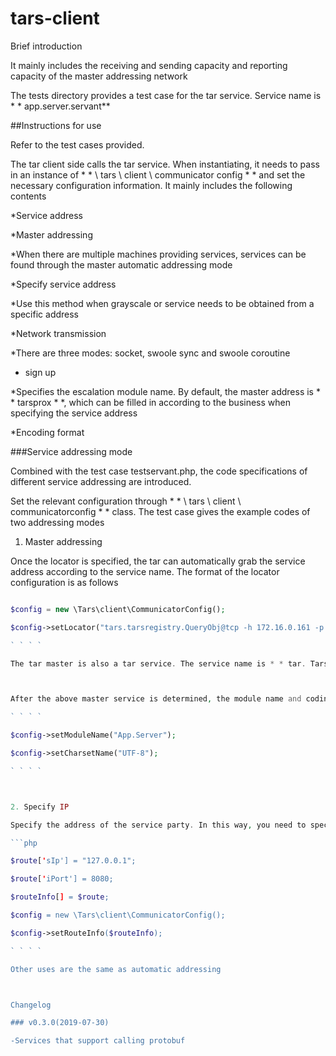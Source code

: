 # tars-client



Brief introduction

It mainly includes the receiving and sending capacity and reporting capacity of the master addressing network



The tests directory provides a test case for the tar service. Service name is * * app.server.servant**



##Instructions for use

Refer to the test cases provided.

The tar client side calls the tar service. When instantiating, it needs to pass in an instance of * * \ tars \ client \ communicator config * * and set the necessary configuration information. It mainly includes the following contents

*Service address

*Master addressing

*When there are multiple machines providing services, services can be found through the master automatic addressing mode

*Specify service address

*Use this method when grayscale or service needs to be obtained from a specific address

*Network transmission

*There are three modes: socket, swoole sync and swoole coroutine

* sign up

*Specifies the escalation module name. By default, the master address is * * tarsprox * *, which can be filled in according to the business when specifying the service address

*Encoding format



###Service addressing mode

Combined with the test case testservant.php, the code specifications of different service addressing are introduced.

Set the relevant configuration through * * \ tars \ client \ communicatorconfig * * class. The test case gives the example codes of two addressing modes

1. Master addressing

Once the locator is specified, the tar can automatically grab the service address according to the service name. The format of the locator configuration is as follows

```php

$config = new \Tars\client\CommunicatorConfig();

$config->setLocator("tars.tarsregistry.QueryObj@tcp -h 172.16.0.161 -p 17890");

` ` ` `

The tar master is also a tar service. The service name is * * tar. Tarsregistry. Queryobj * *, the transmission protocol is TCP, the service address is 172.16.0.161, and the port is 17890. Please fill in * * according to the actual situation of the service during the actual development**



After the above master service is determined, the module name and coding format can be specified as required. The default escalation module name is * * tarsproxy * *. In order to facilitate business tracking, it is recommended to re specify the escalation module name

` ` ` `

$config->setModuleName("App.Server");

$config->setCharsetName("UTF-8");

` ` ` `



2. Specify IP

Specify the address of the service party. In this way, you need to specify the IP and port of the service. The code is as follows.

```php

$route['sIp'] = "127.0.0.1";

$route['iPort'] = 8080;

$routeInfo[] = $route;

$config = new \Tars\client\CommunicatorConfig();

$config->setRouteInfo($routeInfo);

` ` ` `

Other uses are the same as automatic addressing



Changelog

### v0.3.0(2019-07-30)

-Services that support calling protobuf
